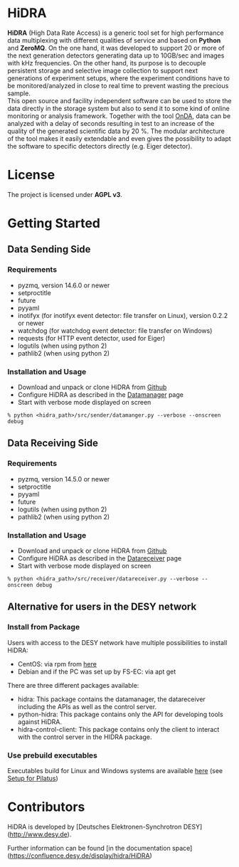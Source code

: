 # HiDRA

__HiDRA__ (High Data Rate Access) is a generic tool set for high performance data multiplexing with different qualities of service and based on __Python__ and __ZeroMQ__.
On the one hand, it was developed to support 20 or more of the next generation detectors generating data up to 10GB/sec and images with kHz frequencies.
On the other hand, its purpose is to decouple persistent storage and selective image collection to support next generations of experiment setups, where the experiment conditions have to be monitored/analyzed in close to real time to prevent wasting the precious sample. <br />
This open source and facility independent software can be used to store the data directly in the storage system but also to send it to some kind of online monitoring or analysis framework.
Together with the tool [OnDA](https://github.com/ondateam/onda), data can be analyzed with a delay of seconds resulting in test to an increase of the quality of the generated scientific data by 20 %.
The modular architecture of the tool makes it easily extendable and even gives the possibility to adapt the software to specific detectors directly (e.g. Eiger detector).

# License

The project is licensed under __AGPL v3__.

# Getting Started

## Data Sending Side

### Requirements
* pyzmq, version 14.6.0 or newer
* setproctitle
* future
* pyyaml
* inotifyx (for inotifyx event detector: file transfer on Linux), version 0.2.2 or newer
* watchdog (for watchdog event detector: file transfer on Windows)
* requests (for HTTP event detector, used for Eiger)
* logutils (when using python 2)
* pathlib2 (when using python 2)

### Installation and Usage
* Download and unpack or clone HiDRA from [Github](https://github.com/hidra-org/hidra)
* Configure HiDRA as described in the [Datamanager](https://confluence.desy.de/display/hidra/Datamanager) page
* Start with verbose mode displayed on screen
```
% python <hidra_path>/src/sender/datamanger.py --verbose --onscreen debug
```

## Data Receiving Side

### Requirements
* pyzmq, version 14.5.0 or newer
* setproctitle
* pyyaml
* future
* logutils (when using python 2)
* pathlib2 (when using python 2)

### Installation and Usage
* Download and unpack or clone HiDRA from [Github](https://github.com/hidra-org/hidra)
* Configure HiDRA as described in the [Datareceiver](https://confluence.desy.de/display/hidra/Datareceiver) page
* Start with verbose mode displayed on screen
```
% python <hidra_path>/src/receiver/datareceiver.py --verbose --onscreen debug
```

## Alternative for users in the DESY network

### Install from Package

Users with access to the DESY network have multiple possibilities to install HiDRA:
* CentOS: via rpm from [here](http://nims.desy.de/extra/hidra/)
* Debian and if the PC was set up by FS-EC: via apt get

There are three different packages available:
* hidra: This package contains the datamanager, the datareceiver including the APIs as well as the control server.
* python-hidra: This package contains only the API for developing tools against HiDRA.
* hidra-control-client: This package contains only the client to interact with the control server in the HIDRA package.

### Use prebuild executables

Executables build for Linux and Windows systems are available [here](http://nims.desy.de/extra/hidra/freeze/) (see [Setup for Pilatus](https://confluence.desy.de/display/hidra/Pilatus))

# Contributors

HiDRA is developed by [Deutsches Elektronen-Synchrotron DESY] (http://www.desy.de).

Further information can be found [in the documentation space] (https://confluence.desy.de/display/hidra/HiDRA)
